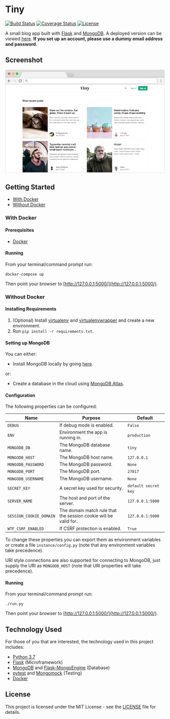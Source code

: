 # Tiny

[![Build Status](https://img.shields.io/github/actions/workflow/status/vanillaSlice/the-mono/tiny.yml?branch=main)](https://github.com/vanillaSlice/the-mono/actions?query=workflow%3ATiny+branch%3Amain)
[![Coverage Status](https://img.shields.io/codecov/c/gh/vanillaSlice/the-mono/main?flag=Tiny)](https://codecov.io/gh/vanillaSlice/the-mono/tree/main/projects/tiny)
[![License](https://img.shields.io/badge/license-MIT-green)](LICENSE)

A small blog app built with [Flask](http://flask.pocoo.org/) and [MongoDB](https://www.mongodb.com/).
A deployed version can be viewed [here](https://tiny.mikelowe.xyz/).
**If you set up an account, please use a dummy email address and password.**

## Screenshot

![Screenshot](./images/screenshot-1.png)

## Getting Started

* [With Docker](#with-docker)
* [Without Docker](#without-docker)

### With Docker

#### Prerequisites

* [Docker](https://www.docker.com/)

#### Running

From your terminal/command prompt run:

```
docker-compose up
```

Then point your browser to [http://127.0.0.1:5000/](http://127.0.0.1:5000/).

### Without Docker

#### Installing Requirements

1. (Optional) Install [virtualenv](https://pypi.org/project/virtualenv/) and
[virtualenvwrapper](https://virtualenvwrapper.readthedocs.io/en/latest/) and create a new environment.
2. Run `pip install -r requirements.txt`.

#### Setting up MongoDB

You can either:

* Install MongoDB locally by going [here](https://www.mongodb.com/download-center#community).

or:

* Create a database in the cloud using [MongoDB Atlas](https://www.mongodb.com/cloud/atlas).

#### Configuration

The following properties can be configured:

| Name                    | Purpose                                                          | Default              |
| ----------------------- | ---------------------------------------------------------------- | -------------------- |
| `DEBUG`                 | If debug mode is enabled.                                        | `False`              |
| `ENV`                   | Environment the app is running in.                               | `production`         |
| `MONGODB_DB`            | The MongoDB database name.                                       | `tiny`               |
| `MONGODB_HOST`          | The MongoDB host name.                                           | `127.0.0.1`          |
| `MONGODB_PASSWORD`      | The MongoDB password.                                            | `None`               |
| `MONGODB_PORT`          | The MongoDB port.                                                | `27017`              |
| `MONGODB_USERNAME`      | The MongoDB username.                                            | `None`               |
| `SECRET_KEY`            | A secret key used for security.                                  | `default secret key` |
| `SERVER_NAME`           | The host and port of the server.                                 | `127.0.0.1:5000`     |
| `SESSION_COOKIE_DOMAIN` | The domain match rule that the session cookie will be valid for. | `127.0.0.1:5000`     |
| `WTF_CSRF_ENABLED`      | If CSRF protection is enabled.                                   | `True`               |

To change these properties you can export them as environment variables or create a file `instance/config.py` (note
that any environment variables take precedence).

URI style connections are also supported for connecting to MongoDB, just supply the URI as `MONGODB_HOST` (note that
URI properties will take precedence).

#### Running

From your terminal/command prompt run:

```
./run.py
```

Then point your browser to [http://127.0.0.1:5000/](http://127.0.0.1:5000/).

## Technology Used

For those of you that are interested, the technology used in this project includes:

* [Python 3.7](https://www.python.org/downloads/release/python-373/)
* [Flask](http://flask.pocoo.org/) (Microframework)
* [MongoDB](https://www.mongodb.com/) and
[Flask-MongoEngine](http://docs.mongoengine.org/projects/flask-mongoengine/en/latest/) (Database)
* [pytest](https://docs.pytest.org/en/latest/) and [Mongomock](https://github.com/mongomock/mongomock) (Testing)
* [Docker](https://www.docker.com/)

## License

This project is licensed under the MIT License - see the [LICENSE](LICENSE) file for details.
